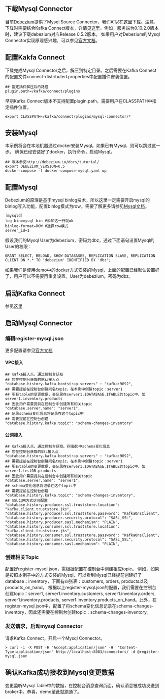 ## 下载Mysql Connector
目前[Debezium](https://debezium.io)提供了Mysql Source Connector，我们可以在[这里](https://repo1.maven.org/maven2/io/debezium/debezium-connector-mysql/)下载。注意，下载时需要结合Kafka Connect版本，详情见[这里](https://debezium.io/docs/releases/)。例如，服务端为0.10.2.0版本时，建议下载debezium对应Release 0.5.2版本。
如果用户对Debezium的Mysql Connector实现原理感兴趣，可以参见[官方文档](https://debezium.io/docs/connectors/mysql/)。

## 配置Kakfa Connect

下载完成Mysql Connector之后，解压到特定目录。之后需要在Kafka Connect的配置文件connect-distributed.properties中配置插件安装位置。
```
## 指定插件解压后的路径
plugin.path=/kafka/connect/plugins
```
早期Kafka Connect版本不支持配置plugin.path，需要用户在CLASSPATH中指定插件位置。
```
export CLASSPATH=/kafka/connect/plugins/mysql-connector/*
```

## 安装Mysql

本示例将会在本地机器通过docker安装Mysql。如果已有Mysql，则可以跳过这一步。
确保已经安装好了docker，执行命令，启动Mysql。
```shell
## 版本参见http://debezium.io/docs/tutorial/
export DEBEZIUM_VERSION=0.5
docker-compose -f docker-compose-mysql.yaml up
```

## 配置Mysql

Debezium的原理是基于mysql binlog技术，所以这里一定需要开启mysql的binlog写入功能，配置binlog模式为row。需要了解更多请参见[Mysql文档](http://dev.mysql.com/doc/refman/5.7/en/replication-options.html)。
```
[mysqld]
log-bin=mysql-bin #添加这一行就ok
binlog-format=ROW #选择row模式
server_id=1 
```

假设我们的Mysql User为debezium，密码为dbz，通过下面语句设置Mysql的User的权限：

```
GRANT SELECT, RELOAD, SHOW DATABASES, REPLICATION SLAVE, REPLICATION CLIENT ON *.* TO 'debezium' IDENTIFIED BY 'dbz';
```

如果我们是使用demo中的docker方式安装的Mysql，上面的配置已经默认设置好了，用户可以不需要再重复设置。User为debezium，密码为dbz。

## 启动Kafka Connect
参见[这里](../README.md)

## 启动Mysql Connector

### 编辑register-mysql.json
更多配置请参见[官方文档](https://debezium.io/docs/connectors/mysql/#connector-properties)

#### VPC接入
```
## Kafka接入点，通过控制台获取
## 您在控制台获取的默认接入点
"database.history.kafka.bootstrap.servers" : "kafka:9092",
## 需要提前在控制台创建同名topic，在本例中创建topic：server1
## 所有table的变更数据，会记录在server1.$DATABASE.$TABLE的topic中，如server1.inventory.products
## 因此用户需要提前在控制台中创建所有相关topic
"database.server.name": "server1",
## 记录schema变化信息将记录在这个topic中
## 需要提前在控制台创建
"database.history.kafka.topic": "schema-changes-inventory"
```

#### 公网接入
```
## Kafka接入点，通过控制台获取。存储db中schema变化信息
## 您在控制台获取的SSL接入点
"database.history.kafka.bootstrap.servers" : "kafka:9092",
## 需要提前在控制台创建同名topic，在本例中创建topic：server1
## 所有table的变更数据，会记录在server1.$DATABASE.$TABLE的topic中，如server1.testDB.products
## 因此用户需要提前在控制台中创建所有相关topic
"database.server.name": "server1",
## schema变化信息将记录在这个topic中
## 需要提前在控制台创建
"database.history.kafka.topic": "schema-changes-inventory",
## SSL公网方式访问配置
"database.history.producer.ssl.truststore.location": "kafka.client.truststore.jks",
"database.history.producer.ssl.truststore.password": "KafkaOnsClient",
"database.history.producer.security.protocol": "SASL_SSL",
"database.history.producer.sasl.mechanism": "PLAIN",
"database.history.consumer.ssl.truststore.location": "kafka.client.truststore.jks",
"database.history.consumer.ssl.truststore.password": "KafkaOnsClient",
"database.history.consumer.security.protocol": "SASL_SSL",
"database.history.consumer.sasl.mechanism": "PLAIN",
```

### 创建相关Topic
配置好register-mysql.json，需根据配置在控制台中创建相应topic。
例如，如果是按照本例子中的方式安装的Mysql，可以看到Mysql已经提前创建好了database：inventory，下面有四张表：customers, orders, products以及products_on_hand。
根据以上register-mysql.json的配置，我们需要在控制台创建topic：server1, server1.inventory.customers, server1.inventory.orders, server1.inventory.products, server1.inventory.products_on_hand。此外，在register-mysql.json中，配置了将schema变化信息记录在schema-changes-inventory，因此还需要在控制台创建topic：schema-changes-inventory。

### 发送请求，启动mysql Connector
请求Kafka Connect，开启一个Mysql Connector。
```shell
> curl -i -X POST -H "Accept:application/json" -H  "Content-Type:application/json" http://localhost:8083/connectors/ -d @register-mysql.json
```

## 确认Kafka成功接收到Mysql变更数据

变更监听Mysql Table中的数据，在控制台消息查询页面，确认消息被成功发送到broker中。恭喜，demo至此就跑通了。



